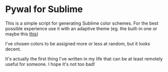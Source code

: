 # Pywal for Sublime

This is a simple script for generating Sublime color schemes. For the best possible experience use it with an adaptive theme (eg. the built-in one or maybe this [this](https://github.com/pradyun/Sublime-Rainbow-Theme))

I've chosen colors to be assigned more or less at random, but it looks decent.

It's actually the first thing I've written in my life that can be at least remotely useful for someone. I hope it's not too bad!




